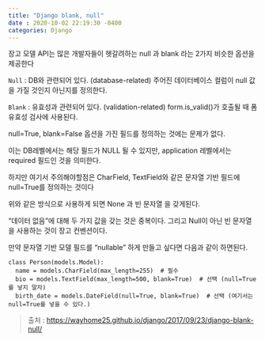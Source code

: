 ```yaml
---
title: "Django blank, null"
date : 2020-10-02 22:19:30 -0400
categories: Django
---
```



장고 모델 API는 많은 개발자들이 헷갈려하는 null 과 blank 라는 2가지 비슷한 옵션을 제공한다

```Null``` : DB와 관련되어 있다. (database-related) 주어진 데이터베이스 컬럼이 null 값을 가질 것인지 아닌지를 정의한다.

```Blank``` : 유효성과 관련되어 있다. (validation-related) form.is_valid()가 호출될 때 폼 유효성 검사에 사용된다.


null=True, blank=False 옵션을 가진 필드를 정의하는 것에는 문제가 없다. 

이는 DB레벨에서는 해당 필드가 NULL 될 수 있지만, application 레벨에서는 required 필드인 것을 의미한다.

하지만 여기서 주의해야할점은 CharField, TextField와 같은 문자열 기반 필드에 null=True를 정의하는 것이다

위와 같은 방식으로 사용하게 되면 None 과 빈 문자열 을 갖게된다. 

“데이터 없음”에 대해 두 가지 값을 갖는 것은 중복이다. 그리고 Null이 아닌 빈 문자열을 사용하는 것이 장고 컨벤션이다.

만약 문자열 기반 모델 필드를 “nullable” 하게 만들고 싶다면 다음과 같이 하면된다.

```
class Person(models.Model):
  name = models.CharField(max_length=255)  # 필수
  bio = models.TextField(max_length=500, blank=True)  # 선택 (null=True를 넣지 말자)
  birth_date = models.DateField(null=True, blank=True)  # 선택 (여기서는 null=True를 넣을 수 있다.)
```


> 출처 : https://wayhome25.github.io/django/2017/09/23/django-blank-null/
